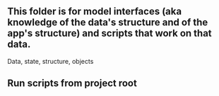 ## This folder is for model interfaces (aka knowledge of the data's structure and of the app's structure) and scripts that work on that data.

Data, state, structure, objects

## Run scripts from project root